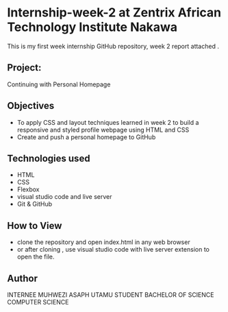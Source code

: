 # Internship-week-2 at Zentrix African Technology Institute Nakawa
This is my first week  internship GitHub repository, week 2 report attached .
## Project:
Continuing with Personal Homepage
## Objectives
- To apply CSS and layout techniques learned in week 2 to build a responsive and styled profile webpage using HTML and CSS 
- Create and push a personal homepage to GitHub
## Technologies used
- HTML
- CSS
- Flexbox
- visual studio code and live server
- Git & GitHub
## How to View
- clone the repository and open index.html in any web browser
- or after cloning , use visual studio code with live server extension to open the file.
## Author
INTERNEE MUHWEZI ASAPH
UTAMU STUDENT 
BACHELOR OF SCIENCE COMPUTER SCIENCE
